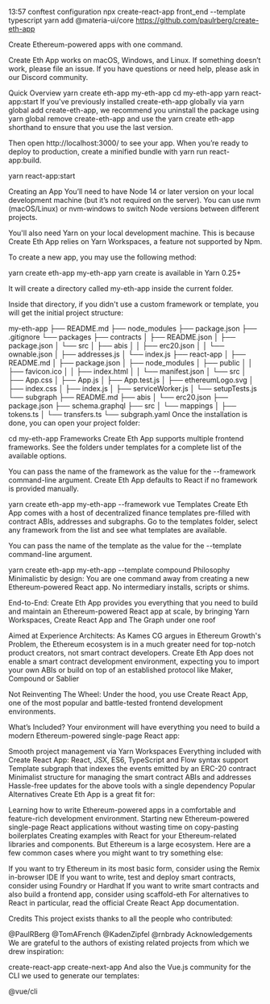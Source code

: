 13:57 conftest configuration
npx create-react-app front_end --template typescript
yarn add @materia-ui/core
https://github.com/paulrberg/create-eth-app

Create Ethereum-powered apps with one command.

Create Eth App works on macOS, Windows, and Linux.
If something doesn’t work, please file an issue.
If you have questions or need help, please ask in our Discord community.

Quick Overview
yarn create eth-app my-eth-app
cd my-eth-app
yarn react-app:start
If you've previously installed create-eth-app globally via yarn global add create-eth-app, we recommend you uninstall the package using yarn global remove create-eth-app and use the yarn create eth-app shorthand to ensure that you use the last version.

Then open http://localhost:3000/ to see your app.
When you’re ready to deploy to production, create a minified bundle with yarn run react-app:build.

yarn react-app:start

Creating an App
You’ll need to have Node 14 or later version on your local development machine (but it’s not required on the server). You can use nvm (macOS/Linux) or nvm-windows to switch Node versions between different projects.

You'll also need Yarn on your local development machine. This is because Create Eth App relies on Yarn Workspaces, a feature not supported by Npm.

To create a new app, you may use the following method:

yarn create eth-app my-eth-app
yarn create <starter-kit-package> is available in Yarn 0.25+

It will create a directory called my-eth-app inside the current folder.

Inside that directory, if you didn't use a custom framework or template, you will get the initial project structure:

my-eth-app
├── README.md
├── node_modules
├── package.json
├── .gitignore
└── packages
├── contracts
│ ├── README.json
│ ├── package.json
│ └── src
│ ├── abis
│ │ ├── erc20.json
│ │ └── ownable.json
│ ├── addresses.js
│ └── index.js
├── react-app
│ ├── README.md
│ ├── package.json
│ ├── node_modules
│ ├── public
│ │ ├── favicon.ico
│ │ ├── index.html
│ │ └── manifest.json
│ └── src
│ ├── App.css
│ ├── App.js
│ ├── App.test.js
│ ├── ethereumLogo.svg
│ ├── index.css
│ ├── index.js
│ ├── serviceWorker.js
│ └── setupTests.js
└── subgraph
├── README.md
├── abis
│ └── erc20.json
├── package.json
├── schema.graphql
├── src
│ └── mappings
│ ├── tokens.ts
│ └── transfers.ts
└── subgraph.yaml
Once the installation is done, you can open your project folder:

cd my-eth-app
Frameworks
Create Eth App supports multiple frontend frameworks. See the folders under templates for a complete list of the available options.

You can pass the name of the framework as the value for the --framework command-line argument. Create Eth App defaults to React if no framework is provided manually.

yarn create eth-app my-eth-app --framework vue
Templates
Create Eth App comes with a host of decentralized finance templates pre-filled with contract ABIs, addresses and subgraphs. Go to the templates folder, select any framework from the list and see what templates are available.

You can pass the name of the template as the value for the --template command-line argument.

yarn create eth-app my-eth-app --template compound
Philosophy
Minimalistic by design: You are one command away from creating a new Ethereum-powered React app. No intermediary installs, scripts or shims.

End-to-End: Create Eth App provides you everything that you need to build and maintain an Ethereum-powered React app at scale, by bringing Yarn Workspaces, Create React App and The Graph under one roof

Aimed at Experience Architects: As Kames CG argues in Ethereum Growth's Problem, the Ethereum ecosystem is in a much greater need for top-notch product creators, not smart contract developers. Create Eth App does not enable a smart contract development environment, expecting you to import your own ABIs or build on top of an established protocol like Maker, Compound or Sablier

Not Reinventing The Wheel: Under the hood, you use Create React App, one of the most popular and battle-tested frontend development environments.

What’s Included?
Your environment will have everything you need to build a modern Ethereum-powered single-page React app:

Smooth project management via Yarn Workspaces
Everything included with Create React App: React, JSX, ES6, TypeScript and Flow syntax support
Template subgraph that indexes the events emitted by an ERC-20 contract
Minimalist structure for managing the smart contract ABIs and addresses
Hassle-free updates for the above tools with a single dependency
Popular Alternatives
Create Eth App is a great fit for:

Learning how to write Ethereum-powered apps in a comfortable and feature-rich development environment.
Starting new Ethereum-powered single-page React applications without wasting time on copy-pasting boilerplates
Creating examples with React for your Ethereum-related libraries and components.
But Ethereum is a large ecosystem. Here are a few common cases where you might want to try something else:

If you want to try Ethereum in its most basic form, consider using the Remix in-browser IDE
If you want to write, test and deploy smart contracts, consider using Foundry or Hardhat
If you want to write smart contracts and also build a frontend app, consider using scaffold-eth
For alternatives to React in particular, read the official Create React App documentation.

Credits
This project exists thanks to all the people who contributed:

@PaulRBerg
@TomAFrench
@KadenZipfel
@rnbrady
Acknowledgements
We are grateful to the authors of existing related projects from which we drew inspiration:

create-react-app
create-next-app
And also the Vue.js community for the CLI we used to generate our templates:

@vue/cli
